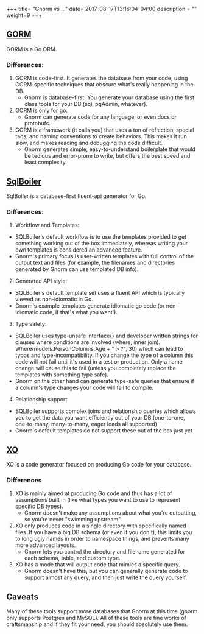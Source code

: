 +++
title= "Gnorm vs ..."
date= 2017-08-17T13:16:04-04:00
description = ""
weight=9
+++


## [GORM](https://github.com/jinzhu/gorm)

GORM is a Go ORM.  

### Differences:

1. GORM is code-first.  It generates the database from your code, using
   GORM-specific techniques that obscure what's really happening in the DB.
   - Gnorm is database-first.  You generate your database using the first class tools for your DB (sql, pgAdmin, whatever). 
1. GORM is only for go.  
    - Gnorm can generate code for any language, or even docs or protobufs.
1. GORM is a framework (it calls you) that uses a ton of reflection, special tags, and naming conventions to create behaviors.  This makes it run slow, and makes reading and debugging the code difficult.
    - Gnorm generates simple, easy-to-understand boilerplate that would be tedious and error-prone to write, but offers the best speed and least complexity.

## [SqlBoiler](https://github.com/volatiletech/sqlboiler) 

SqlBoiler is a database-first fluent-api generator for Go. 

### Differences:

1. Workflow and Templates:
* SQLBoiler's default workflow is to use the templates provided to get something working out of the box immediately, whereas writing your own templates is considered an advanced feature.
* Gnorm's primary focus is user-written templates with full control of the output text and files (for example, the filenames and directories generated by Gnorm can use templated DB info).
2. Generated API style:
* SQLBoiler's default template set uses a fluent API which is typically viewed as non-idiomatic in Go.
* Gnorm's example templates generate idiomatic go code (or non-idiomatic code, if that's what you want!).
3. Type safety:
* SQLBoiler uses type-unsafe interface{} and developer written strings for clauses where conditions are involved (where, inner join). Where(models.PersonColumns.Age + " > ?", 30) which can lead to typos and type-incompatibility. If you change the type of a column this code will not fail until it's used in a test or production. Only a name change will cause this to fail (unless you completely replace the templates with something type safe).
* Gnorm on the other hand can generate type-safe queries that ensure if a column's type changes your code will fail to compile.
4. Relationship support:
* SQLBoiler supports complex joins and relationship queries which allows you to get the data you want efficiently out of your DB (one-to-one, one-to-many, many-to-many, eager loads all supported)
* Gnorm's default templates do not support these out of the box just yet

## [XO](https://github.com/knq/xo) 

XO is a code generator focused on producing Go code for your database.

### Differences

1. XO is mainly aimed at producing Go code and thus has a lot of assumptions built in (like what types you want to use to represent specific DB types).
    - Gnorm doesn't make any assumptions about what you're outputting, so you're never "swimming upstream".
1. XO only produces code in a single directory with specifically named files. If you have a big DB schema (or even if you don't), this limits you to long ugly names in order to namespace things, and prevents many more advanced layouts.
    - Gnorm lets you control the directory and filename generated for each schema, table, and custom type.
1. XO has a mode that will output code that mimics a specific query.
    - Gnorm doesn't have this, but you can generally generate code to support almost any query, and then just write the query yourself.


## Caveats

Many of these tools support more databases that Gnorm at this time (gnorm only
supports Postgres and MySQL).  All of these tools are fine works of
craftsmanship and if they fit your need, you should absolutely use them.

